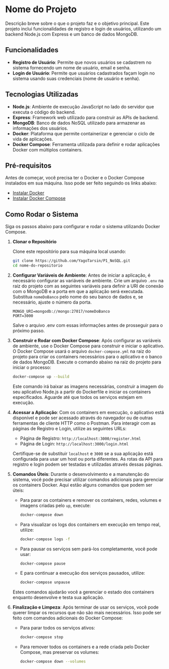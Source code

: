 # Nome do Projeto

Descrição breve sobre o que o projeto faz e o objetivo principal. Este projeto inclui funcionalidades de registro e login de usuários, utilizando um backend Node.js com Express e um banco de dados MongoDB.

## Funcionalidades

- **Registro de Usuário**: Permite que novos usuários se cadastrem no sistema fornecendo um nome de usuário, email e senha.
- **Login de Usuário**: Permite que usuários cadastrados façam login no sistema usando suas credenciais (nome de usuário e senha).

## Tecnologias Utilizadas

- **Node.js**: Ambiente de execução JavaScript no lado do servidor que executa o código do backend.
- **Express**: Framework web utilizado para construir as APIs de backend.
- **MongoDB**: Banco de dados NoSQL utilizado para armazenar as informações dos usuários.
- **Docker**: Plataforma que permite containerizar e gerenciar o ciclo de vida de aplicações.
- **Docker Compose**: Ferramenta utilizada para definir e rodar aplicações Docker com múltiplos containers.

## Pré-requisitos

Antes de começar, você precisa ter o Docker e o Docker Compose instalados em sua máquina. Isso pode ser feito seguindo os links abaixo:
- [Instalar Docker](https://www.docker.com/get-started)
- [Instalar Docker Compose](https://docs.docker.com/compose/install/)

## Como Rodar o Sistema

Siga os passos abaixo para configurar e rodar o sistema utilizando Docker Compose.

1. **Clonar o Repositório**

   Clone este repositório para sua máquina local usando:

   ```bash
   git clone https://github.com/YagoTarsin/P1_NoSQL.git
   cd nome-do-repositorio

2. **Configurar Variáveis de Ambiente**: Antes de iniciar a aplicação, é necessário configurar as variáveis de ambiente. Crie um arquivo `.env` na raiz do projeto com as seguintes variáveis para definir a URI de conexão com o MongoDB e a porta em que a aplicação será executada. Substitua `nomeDoBanco` pelo nome do seu banco de dados e, se necessário, ajuste o número da porta.

   ```plaintext
   MONGO_URI=mongodb://mongo:27017/nomeDoBanco
   PORT=3000
   ```
   Salve o arquivo .env com essas informações antes de prosseguir para o próximo passo.

3. **Construir e Rodar com Docker Compose**: Após configurar as variáveis de ambiente, use o Docker Compose para construir e iniciar o aplicativo. O Docker Compose usará o arquivo `docker-compose.yml` na raiz do projeto para criar os containers necessários para o aplicativo e o banco de dados MongoDB. Execute o comando abaixo na raiz do projeto para iniciar o processo:

   ```bash
   docker-compose up --build
   ```
   Este comando irá baixar as imagens necessárias, construir a imagem do seu aplicativo Node.js a partir do Dockerfile e iniciar os containers especificados. Aguarde até que todos os serviços estejam em execução.

4. **Acessar a Aplicação**: Com os containers em execução, o aplicativo está disponível e pode ser acessado através do navegador ou de outras ferramentas de cliente HTTP como o Postman. Para interagir com as páginas de Registro e Login, utilize as seguintes URLs:

   - Página de Registro: `http://localhost:3000/register.html`
   - Página de Login: `http://localhost:3000/login.html`

   Certifique-se de substituir `localhost` e `3000` se a sua aplicação está configurada para usar um host ou porta diferentes. As rotas da API para registro e login podem ser testadas e utilizadas através dessas páginas.

5. **Comandos Úteis**: Durante o desenvolvimento e a manutenção do sistema, você pode precisar utilizar comandos adicionais para gerenciar os containers Docker. Aqui estão alguns comandos que podem ser úteis:

   - Para parar os containers e remover os containers, redes, volumes e imagens criadas pelo `up`, execute:
     ```bash
     docker-compose down
     ```

   - Para visualizar os logs dos containers em execução em tempo real, utilize:
     ```bash
     docker-compose logs -f
     ```

   - Para pausar os serviços sem pará-los completamente, você pode usar:
     ```bash
     docker-compose pause
     ```

   - E para continuar a execução dos serviços pausados, utilize:
     ```bash
     docker-compose unpause
     ```

   Estes comandos ajudarão você a gerenciar o estado dos containers enquanto desenvolve e testa sua aplicação.

6. **Finalização e Limpeza**: Após terminar de usar os serviços, você pode querer limpar os recursos que não são mais necessários. Isso pode ser feito com comandos adicionais do Docker Compose:

   - Para parar todos os serviços ativos:
     ```bash
     docker-compose stop
     ```

   - Para remover todos os containers e a rede criada pelo Docker Compose, mas preservar os volumes:
     ```bash
     docker-compose down --volumes
     ```

